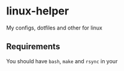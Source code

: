 # linux-helper
My configs, dotfiles and other for linux

## Requirements
You should have `bash`, `make` and `rsync` in your
